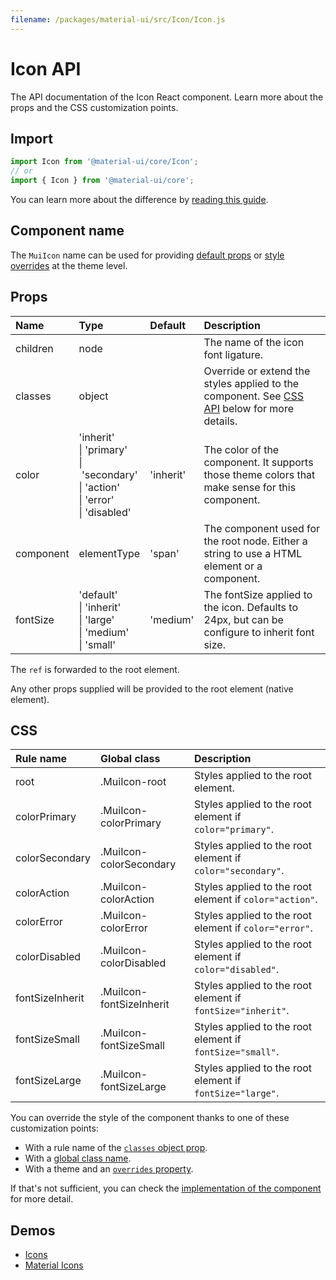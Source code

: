 ```yaml
---
filename: /packages/material-ui/src/Icon/Icon.js
---
```


<!--- This documentation is automatically generated, do not try to edit it. -->

# Icon API

<p class="description">The API documentation of the Icon React component. Learn more about the props and the CSS customization points.</p>

## Import

```js
import Icon from '@material-ui/core/Icon';
// or
import { Icon } from '@material-ui/core';
```

You can learn more about the difference by [reading this guide](/guides/minimizing-bundle-size/).



## Component name

The `MuiIcon` name can be used for providing [default props](/customization/globals/#default-props) or [style overrides](/customization/globals/#css) at the theme level.

## Props

| Name | Type | Default | Description |
|:-----|:-----|:--------|:------------|
| <span class="prop-name">children</span> | <span class="prop-type">node</span> |  | The name of the icon font ligature. |
| <span class="prop-name">classes</span> | <span class="prop-type">object</span> |  | Override or extend the styles applied to the component. See [CSS API](#css) below for more details. |
| <span class="prop-name">color</span> | <span class="prop-type">'inherit'<br>&#124;&nbsp;'primary'<br>&#124;&nbsp;'secondary'<br>&#124;&nbsp;'action'<br>&#124;&nbsp;'error'<br>&#124;&nbsp;'disabled'</span> | <span class="prop-default">'inherit'</span> | The color of the component. It supports those theme colors that make sense for this component. |
| <span class="prop-name">component</span> | <span class="prop-type">elementType</span> | <span class="prop-default">'span'</span> | The component used for the root node. Either a string to use a HTML element or a component. |
| <span class="prop-name">fontSize</span> | <span class="prop-type">'default'<br>&#124;&nbsp;'inherit'<br>&#124;&nbsp;'large'<br>&#124;&nbsp;'medium'<br>&#124;&nbsp;'small'</span> | <span class="prop-default">'medium'</span> | The fontSize applied to the icon. Defaults to 24px, but can be configure to inherit font size. |

The `ref` is forwarded to the root element.

Any other props supplied will be provided to the root element (native element).

## CSS

| Rule name | Global class | Description |
|:-----|:-------------|:------------|
| <span class="prop-name">root</span> | <span class="prop-name">.MuiIcon-root</span> | Styles applied to the root element.
| <span class="prop-name">colorPrimary</span> | <span class="prop-name">.MuiIcon-colorPrimary</span> | Styles applied to the root element if `color="primary"`.
| <span class="prop-name">colorSecondary</span> | <span class="prop-name">.MuiIcon-colorSecondary</span> | Styles applied to the root element if `color="secondary"`.
| <span class="prop-name">colorAction</span> | <span class="prop-name">.MuiIcon-colorAction</span> | Styles applied to the root element if `color="action"`.
| <span class="prop-name">colorError</span> | <span class="prop-name">.MuiIcon-colorError</span> | Styles applied to the root element if `color="error"`.
| <span class="prop-name">colorDisabled</span> | <span class="prop-name">.MuiIcon-colorDisabled</span> | Styles applied to the root element if `color="disabled"`.
| <span class="prop-name">fontSizeInherit</span> | <span class="prop-name">.MuiIcon-fontSizeInherit</span> | Styles applied to the root element if `fontSize="inherit"`.
| <span class="prop-name">fontSizeSmall</span> | <span class="prop-name">.MuiIcon-fontSizeSmall</span> | Styles applied to the root element if `fontSize="small"`.
| <span class="prop-name">fontSizeLarge</span> | <span class="prop-name">.MuiIcon-fontSizeLarge</span> | Styles applied to the root element if `fontSize="large"`.

You can override the style of the component thanks to one of these customization points:

- With a rule name of the [`classes` object prop](/customization/components/#overriding-styles-with-classes).
- With a [global class name](/customization/components/#overriding-styles-with-global-class-names).
- With a theme and an [`overrides` property](/customization/globals/#css).

If that's not sufficient, you can check the [implementation of the component](https://github.com/mui-org/material-ui/blob/master/packages/material-ui/src/Icon/Icon.js) for more detail.

## Demos

- [Icons](/components/icons/)
- [Material Icons](/components/material-icons/)

